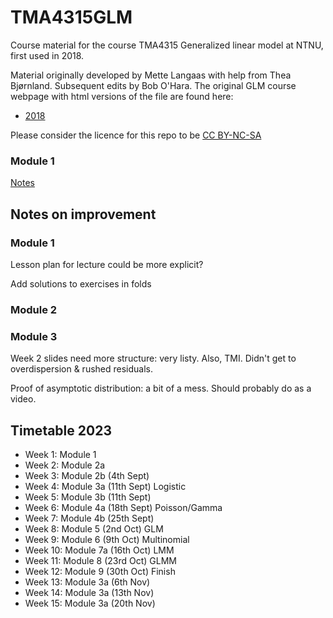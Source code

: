 # TMA4315GLM

Course material for the course TMA4315 Generalized linear model at NTNU, first used in 2018.

Material originally developed by Mette Langaas with help from Thea Bjørnland. Subsequent edits by Bob O'Hara. The original GLM course webpage with html versions of the file are found here: 
- [2018](https://www.math.ntnu.no/emner/TMA4315/2018h/TMA4315overviewH2018.html)

Please consider the licence for this repo to be [CC BY-NC-SA](https://creativecommons.org/licenses/by-nc-sa/4.0/)

### Module 1
[Notes](Module01/Module01Intro.html)


## Notes on improvement

### Module 1


Lesson plan for lecture could be more explicit?

Add solutions to exercises in folds

### Module 2



### Module 3

Week 2 slides need more structure: very listy. Also, TMI. Didn't get to overdispersion & rushed residuals.

Proof of asymptotic distribution: a bit of a mess. Should probably do as a video.



## Timetable 2023

- Week 1: Module 1
- Week 2: Module 2a
- Week 3: Module 2b (4th Sept)
- Week 4: Module 3a (11th Sept) Logistic
- Week 5: Module 3b (11th Sept) 
- Week 6: Module 4a (18th Sept) Poisson/Gamma
- Week 7: Module 4b (25th Sept) 
- Week 8: Module 5 (2nd Oct) GLM
- Week 9: Module 6 (9th Oct) Multinomial
- Week 10: Module 7a (16th Oct) LMM
- Week 11: Module 8 (23rd Oct) GLMM
- Week 12: Module 9 (30th Oct) Finish
- Week 13: Module 3a (6th Nov) 
- Week 14: Module 3a (13th Nov) 
- Week 15: Module 3a (20th Nov) 



